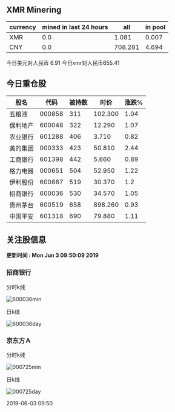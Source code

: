 ## XMR Minering

|currency|mined in last 24 hours|all|in pool|
|---|---|---|---|
|XMR|0.0|1.081|0.007|
|CNY|0.0|708.281|4.694|

今日美元对人民币 6.91	今日xmr对人民币655.41


## 今日重仓股 

|股名|代码|被持数|时价|涨跌%|
|---|---|---|---|---|
|五粮液|000858|311|102.300|1.04|
|保利地产|600048|322|12.290|1.07|
|农业银行|601288|406|3.710|0.82|
|美的集团|000333|423|50.810|2.44|
|工商银行|601398|442|5.660|0.89|
|格力电器|000651|504|52.950|1.22|
|伊利股份|600887|519|30.370|1.2|
|招商银行|600036|530|34.570|1.05|
|贵州茅台|600519|658|898.260|0.93|
|中国平安|601318|690|79.880|1.11|

## 关注股信息
**更新时间 : Mon Jun  3 09:50:09 2019**
### 招商银行 
分时k线

![600036min](http://image.sinajs.cn/newchart/min/n/sh600036.gif)

日k线

![600036day](http://image.sinajs.cn/newchart/daily/n/sh600036.gif)

### 京东方Ａ 
分时k线

![000725min](http://image.sinajs.cn/newchart/min/n/sz000725.gif)

日k线

![000725day](http://image.sinajs.cn/newchart/daily/n/sz000725.gif)

2019-06-03 09:50